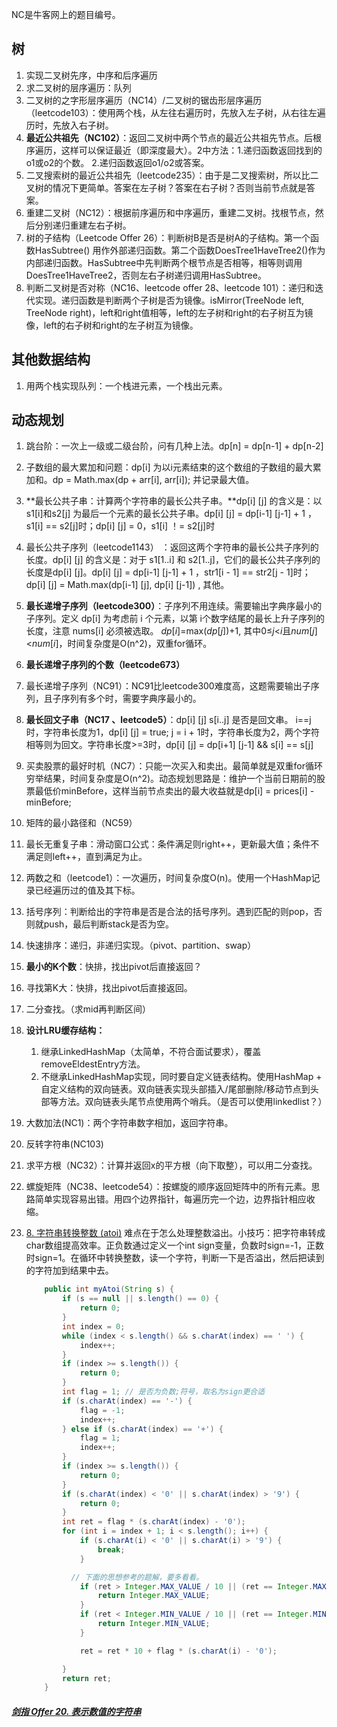 NC是牛客网上的题目编号。


## 树

1. 实现二叉树先序，中序和后序遍历
2. 求二叉树的层序遍历：队列
3. 二叉树的之字形层序遍历（NC14）/二叉树的锯齿形层序遍历（leetcode103）：使用两个栈，从左往右遍历时，先放入左子树，从右往左遍历时，先放入右子树。
4. **最近公共祖先（NC102）**：返回二叉树中两个节点的最近公共祖先节点。后根序遍历，这样可以保证最近（即深度最大）。2中方法：1.递归函数返回找到的o1或o2的个数。 2.递归函数返回o1/o2或答案。
5. 二叉搜索树的最近公共祖先（leetcode235）：由于是二叉搜索树，所以比二叉树的情况下更简单。答案在左子树？答案在右子树？否则当前节点就是答案。
6. 重建二叉树（NC12）：根据前序遍历和中序遍历，重建二叉树。找根节点，然后分别递归重建左右子树。
7. 树的子结构（Leetcode Offer 26）：判断树B是否是树A的子结构。第一个函数HasSubtree() 用作外部递归函数。第二个函数DoesTree1HaveTree2()作为内部递归函数。HasSubtree中先判断两个根节点是否相等，相等则调用DoesTree1HaveTree2，否则左右子树递归调用HasSubtree。
8. 判断二叉树是否对称（NC16、leetcode offer 28、leetcode 101）：递归和迭代实现。递归函数是判断两个子树是否为镜像。isMirror(TreeNode left, TreeNode right)，left和right值相等，left的左子树和right的右子树互为镜像，left的右子树和right的左子树互为镜像。

## 其他数据结构

1. 用两个栈实现队列：一个栈进元素，一个栈出元素。



## 动态规划

1. 跳台阶：一次上一级或二级台阶，问有几种上法。dp[n] = dp[n-1] + dp[n-2]
2. 子数组的最大累加和问题：dp[i] 为以i元素结束的这个数组的子数组的最大累加和。dp = Math.max(dp + arr[i], arr[i]); 并记录最大值。
3. **最长公共子串：计算两个字符串的最长公共子串。**dp[i] [j] 的含义是：以s1[i]和s2[j] 为最后一个元素的最长公共子串。dp[i] [j] = dp[i-1] [j-1] + 1 ，s1[i] == s2[j]时；dp[i] [j] = 0，s1[i] ！= s2[j]时
4. 最长公共子序列（leetcode1143）  ：返回这两个字符串的最长公共子序列的长度。dp[i] [j] 的含义是：对于 s1[1..i] 和 s2[1..j]，它们的最长公共子序列的长度是dp[i] [j]。dp[i] [j] = dp[i-1] [j-1] + 1 ，str1[i - 1] == str2[j - 1]时；dp[i] [j] = Math.max(dp[i-1] [j], dp[i] [j-1]) , 其他。
5. **最长递增子序列（leetcode300）**：子序列不用连续。需要输出字典序最小的子序列。定义 dp[i] 为考虑前 i 个元素，以第 i个数字结尾的最长上升子序列的长度，注意 nums[i] 必须被选取。 *dp*[*i*]=max(*dp*[*j*])+1, 其中0≤*j*<*i*且*num*[*j*]<*num*[*i*]，时间复杂度是O(n^2)，双重for循环。
6. **最长递增子序列的个数（leetcode673）**
7. 最长递增子序列（NC91）：NC91比leetcode300难度高，这题需要输出子序列，且子序列有多个时，需要字典序最小的。
8. **最长回文子串（NC17 、leetcode5）**：dp[i] [j]  s[i..j] 是否是回文串。 i==j时，字符串长度为1，dp[i] [j] = true; j = i + 1时，字符串长度为2，两个字符相等则为回文。字符串长度>=3时，dp[i] [j] = dp[i+1] [j-1]  && s[i] == s[j]
9. 买卖股票的最好时机（NC7）：只能一次买入和卖出。最简单就是双重for循环穷举结果，时间复杂度是O(n^2)。动态规划思路是：维护一个当前日期前的股票最低价minBefore，这样当前节点卖出的最大收益就是dp[i] = prices[i] - minBefore;
10. 矩阵的最小路径和（NC59）



1. 最长无重复子串：滑动窗口公式：条件满足则right++，更新最大值；条件不满足则left++，直到满足为止。

2. 两数之和（leetcode1）：一次遍历，时间复杂度O(n)。使用一个HashMap记录已经遍历过的值及其下标。

3. 括号序列：判断给出的字符串是否是合法的括号序列。遇到匹配的则pop，否则就push，最后判断stack是否为空。

4. 快速排序：递归，非递归实现。（pivot、partition、swap）

5. **最小的K个数**：快排，找出pivot后直接返回？

6. 寻找第K大：快排，找出pivot后直接返回。

7. 二分查找。（求mid再判断区间）

8. **设计LRU缓存结构：**
   1. 继承LinkedHashMap（太简单，不符合面试要求），覆盖removeEldestEntry方法。
   2. 不继承LinkedHashMap实现，同时要自定义链表结构。使用HashMap + 自定义结构的双向链表。双向链表实现头部插入/尾部删除/移动节点到头部等方法。双向链表头尾节点使用两个哨兵。（是否可以使用linkedlist？）
   
9. 大数加法(NC1)：两个字符串数字相加，返回字符串。

10. 反转字符串(NC103)

11. 求平方根（NC32）：计算并返回x的平方根（向下取整），可以用二分查找。

12. 螺旋矩阵（NC38、leetcode54）：按螺旋的顺序返回矩阵中的所有元素。思路简单实现容易出错。用四个边界指针，每遍历完一个边，边界指针相应收缩。

13. [8. 字符串转换整数 (atoi)](https://leetcode-cn.com/problems/string-to-integer-atoi/) 难点在于怎么处理整数溢出。小技巧：把字符串转成char数组提高效率。正负数通过定义一个int sign变量，负数时sign=-1，正数时sign=1。在循环中转换整数，读一个字符，判断一下是否溢出，然后把读到的字符加到结果中去。

    ```java
        public int myAtoi(String s) {
            if (s == null || s.length() == 0) {
                return 0;
            }
            int index = 0;
            while (index < s.length() && s.charAt(index) == ' ') {
                index++;
            }
            if (index >= s.length()) {
                return 0;
            }
            int flag = 1; // 是否为负数;符号，取名为sign更合适
            if (s.charAt(index) == '-') {
                flag = -1;
                index++;
            } else if (s.charAt(index) == '+') {
                flag = 1;
                index++;
            }
            if (index >= s.length()) {
                return 0;
            }
            if (s.charAt(index) < '0' || s.charAt(index) > '9') {
                return 0;
            }
            int ret = flag * (s.charAt(index) - '0');
            for (int i = index + 1; i < s.length(); i++) {
                if (s.charAt(i) < '0' || s.charAt(i) > '9') {
                    break;
                }
    
              // 下面的思想参考的题解，要多看看。
                if (ret > Integer.MAX_VALUE / 10 || (ret == Integer.MAX_VALUE / 10 && (s.charAt(i) - '0') > Integer.MAX_VALUE % 10)) {
                    return Integer.MAX_VALUE;
                }
                if (ret < Integer.MIN_VALUE / 10 || (ret == Integer.MIN_VALUE / 10 && (s.charAt(i) - '0') > -(Integer.MIN_VALUE % 10))) {
                    return Integer.MIN_VALUE;
                }
    
                ret = ret * 10 + flag * (s.charAt(i) - '0');
    
            }
            return ret;
        }
    ```

##### [剑指 Offer 20. 表示数值的字符串](https://leetcode-cn.com/problems/biao-shi-shu-zhi-de-zi-fu-chuan-lcof/)


